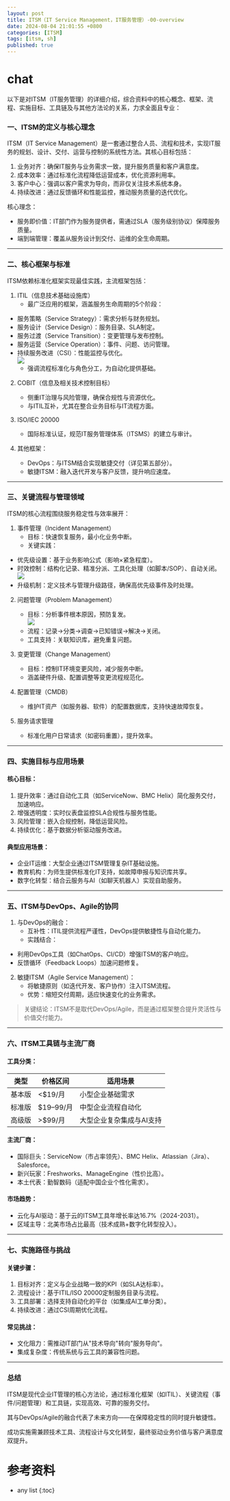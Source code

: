 ```yaml
---
layout: post
title: ITSM（IT Service Management，IT服务管理）-00-overview
date: 2024-08-04 21:01:55 +0800
categories: [ITSM]
tags: [itsm, sh]
published: true
---
```




# chat


以下是对ITSM（IT服务管理）的详细介绍，综合资料中的核心概念、框架、流程、实施目标、工具链及与其他方法论的关系，力求全面且专业：

### 一、ITSM的定义与核心理念
ITSM（IT Service Management）是一套通过整合人员、流程和技术，实现IT服务的规划、设计、交付、运营与控制的系统性方法。其核心目标包括：
1. 业务对齐：确保IT服务与业务需求一致，提升服务质量和客户满意度。
2. 成本效率：通过标准化流程降低运营成本，优化资源利用率。
3. 客户中心：强调以客户需求为导向，而非仅关注技术系统本身。
4. 持续改进：通过反馈循环和性能监控，推动服务质量的迭代优化。

核心理念：
- 服务即价值：IT部门作为服务提供者，需通过SLA（服务级别协议）保障服务质量。
- 端到端管理：覆盖从服务设计到交付、运维的全生命周期。

---

### 二、核心框架与标准
ITSM依赖标准化框架实现最佳实践，主流框架包括：
1. ITIL（信息技术基础设施库）  
   - 最广泛应用的框架，涵盖服务生命周期的5个阶段：  
- 服务策略（Service Strategy）：需求分析与财务规划。  
- 服务设计（Service Design）：服务目录、SLA制定。  
- 服务过渡（Service Transition）：变更管理与发布控制。  
- 服务运营（Service Operation）：事件、问题、访问管理。  
- 持续服务改进（CSI）：性能监控与优化。  
![](https://metaso-static.oss-cn-beijing.aliyuncs.com/metaso/pdf2texts_reading_mode/figures/dbedddb3-49b4-4038-94f6-ea54fdd258c3/10_1.jpg)
   - 强调流程标准化与角色分工，为自动化提供基础。

2. COBIT（信息及相关技术控制目标）  
   - 侧重IT治理与风险管理，确保合规性与资源优化。  
   - 与ITIL互补，尤其在整合业务目标与IT流程方面。

3. ISO/IEC 20000  
   - 国际标准认证，规范IT服务管理体系（ITSMS）的建立与审计。  

4. 其他框架：  
   - DevOps：与ITSM结合实现敏捷交付（详见第五部分）。  
   - 敏捷ITSM：融入迭代开发与客户反馈，提升响应速度。

---

### 三、关键流程与管理领域
ITSM的核心流程围绕服务稳定性与效率展开：
1. 事件管理（Incident Management）  
   - 目标：快速恢复服务，最小化业务中断。  
   - 关键实践：  
- 优先级设置：基于业务影响公式（影响×紧急程度）。  
- 时效控制：结构化记录、精准分派、工具化处理（如脚本/SOP）、自动关闭。  
![](https://metaso-static.oss-cn-beijing.aliyuncs.com/metaso/pdf2texts_reading_mode/figures/57a9de03-d417-4aa9-96f4-69880889f964/35_2.jpg)
- 升级机制：定义技术与管理升级路径，确保高优先级事件及时处理。

2. 问题管理（Problem Management）  
   - 目标：分析事件根本原因，预防复发。  
![](https://metaso-static.oss-cn-beijing.aliyuncs.com/metaso/pdf2texts_reading_mode/figures/e3e1009c-6447-438e-9100-67b6a515d155/97_0.jpg)
   - 流程：记录→分类→调查→已知错误→解决→关闭。  
   - 工具支持：关联知识库，避免重复问题。

3. 变更管理（Change Management）  
   - 目标：控制IT环境变更风险，减少服务中断。  
   - 涵盖硬件升级、配置调整等变更流程规范化。

4. 配置管理（CMDB）  
   - 维护IT资产（如服务器、软件）的配置数据库，支持快速故障恢复。  

5. 服务请求管理  
   - 标准化用户日常请求（如密码重置），提升效率。  

---

### 四、实施目标与应用场景
#### 核心目标：
1. 提升效率：通过自动化工具（如ServiceNow、BMC Helix）简化服务交付，加速响应。  
2. 增强透明度：实时仪表盘监控SLA合规性与服务性能。  
3. 风险管理：嵌入合规控制，降低运营风险。  
4. 持续优化：基于数据分析驱动服务改进。  

#### 典型应用场景：
- 企业IT运维：大型企业通过ITSM管理复杂IT基础设施。  
- 教育机构：为师生提供标准化IT支持，如故障申报与知识库共享。  
- 数字化转型：结合云服务与AI（如聊天机器人）实现自助服务。  

---

### 五、ITSM与DevOps、Agile的协同
1. 与DevOps的融合：  
   - 互补性：ITIL提供流程严谨性，DevOps提供敏捷性与自动化能力。  
   - 实践结合：  
- 利用DevOps工具（如ChatOps、CI/CD）增强ITSM的客户响应。  
- 反馈循环（Feedback Loops）加速问题修复。  

2. 敏捷ITSM（Agile Service Management）：  
   - 将敏捷原则（如迭代开发、客户协作）注入ITSM流程。  
   - 优势：缩短交付周期，适应快速变化的业务需求。  

> 关键结论：ITSM不是取代DevOps/Agile，而是通过框架整合提升灵活性与价值交付能力。

---

### 六、ITSM工具链与主流厂商
#### 工具分类：

| 类型       | 价格区间       | 适用场景               |
|----------------|-------------------|--------------------------|
| 基本版         | <$19/月           | 小型企业基础需求           |
| 标准版         | $19–99/月         | 中型企业流程自动化         |
| 高级版         | >$99/月           | 大型企业复杂集成与AI支持   |


#### 主流厂商：
- 国际巨头：ServiceNow（市占率领先）、BMC Helix、Atlassian（Jira）、Salesforce。  
- 新兴玩家：Freshworks、ManageEngine（性价比高）。  
- 本土代表：勤智数码（适配中国企业个性化需求）。  

#### 市场趋势：  
- 云化与AI驱动：基于云的ITSM工具年增长率达16.7%（2024-2031）。  
- 区域主导：北美市场占比最高（技术成熟+数字化转型投入）。  

---

### 七、实施路径与挑战
#### 关键步骤：  
1. 目标对齐：定义与企业战略一致的KPI（如SLA达标率）。  
2. 流程设计：基于ITIL/ISO 20000定制服务目录与流程。  
3. 工具部署：选择支持自动化的平台（如集成AI工单分类）。  
4. 持续改进：通过CSI周期优化流程。  

#### 常见挑战：  
- 文化阻力：需推动IT部门从"技术导向"转向"服务导向"。  
- 集成复杂度：传统系统与云工具的兼容性问题。  

---

### 总结

ITSM是现代企业IT管理的核心方法论，通过标准化框架（如ITIL）、关键流程（事件/问题管理）和工具链，实现高效、可靠的服务交付。

其与DevOps/Agile的融合代表了未来方向——在保障稳定性的同时提升敏捷性。

成功实施需兼顾技术工具、流程设计与文化转型，最终驱动业务价值与客户满意度双提升。

# 参考资料

* any list
{:toc}  
